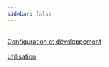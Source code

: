 ```yaml
---
sidebar: false
---
```


<div class="guide-main">
    <div class="guide-section">
     <a href="smartData/">
     <i class="fa fa-code"></i><br/>
     <span>Configuration et développement</span>
     </a>
    </div>
    <div class="guide-section">
     <a href="userInterfaces/">
     <i class="fa fa-desktop"></i><br/>
     <span>Utilisation</span>
     </a>
    </div>
</div>